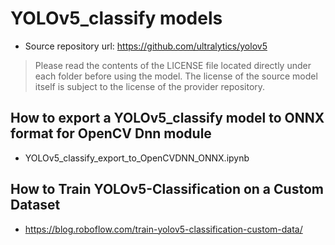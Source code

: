 # YOLOv5_classify models

- Source repository url: https://github.com/ultralytics/yolov5

> Please read the contents of the LICENSE file located directly under each folder before using the model. The license of the source model itself is subject to the license of the provider repository.

## How to export a YOLOv5_classify model to ONNX format for OpenCV Dnn module

- YOLOv5_classify_export_to_OpenCVDNN_ONNX.ipynb

## How to Train YOLOv5-Classification on a Custom Dataset

- https://blog.roboflow.com/train-yolov5-classification-custom-data/
